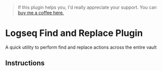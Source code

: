 >If this plugin helps you, I'd really appreciate your support. You can [buy me a coffee here. ](https://www.buymeacoffee.com/sawhney17)
# Logseq Find and Replace Plugin
A quick utility to perform find and replace actions across the entire vault

## Instructions


